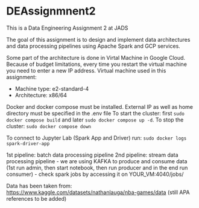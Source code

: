 # DEAssignmnent2
This is a Data Engineering Assignment 2 at JADS

The goal of this assignment is to design and implement data architectures and data processing pipelines using Apache Spark and GCP services.

Some part of the architecture is done in Virtal Machine in Google Cloud. Because of budget limitations, every time you restart the virtual machine you need to enter a new IP address. 
Virtual machine used in this assignment: 
- Machine type: e2-standard-4
- Architecture: x86/64

Docker and docker compose must be installed. 
External IP as well as home directory must be specified in the .env file
To start the cluster:
first `sudo docker compose build` and later `sudo docker compose up -d`. 
To stop the cluster:
`sudo docker compose down`

To connect to Jupyter Lab (Spark App and Driver) run: `sudo docker logs spark-driver-app`


1st pipeline: batch data processing pipeline
2nd pipeline: stream data processing pipeline 
    - we are using KAFKA to produce and consume data (1st run admin, then start notebook, then run producer and in the end run consumer)
    - check spark jobs by accessing it on YOUR_VM:4040/jobs/ 
    

Data has been taken from: 
https://www.kaggle.com/datasets/nathanlauga/nba-games/data (still APA references to be added)
